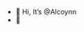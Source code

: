 - 👋 Hi, It’s @Alcoynn
- 👀 

<!---
Alcoynn/Alcoynn is a ✨ special ✨ repository because its `README.md` (this file) appears on your GitHub profile.
You can click the Preview link to take a look at your changes.
--->
